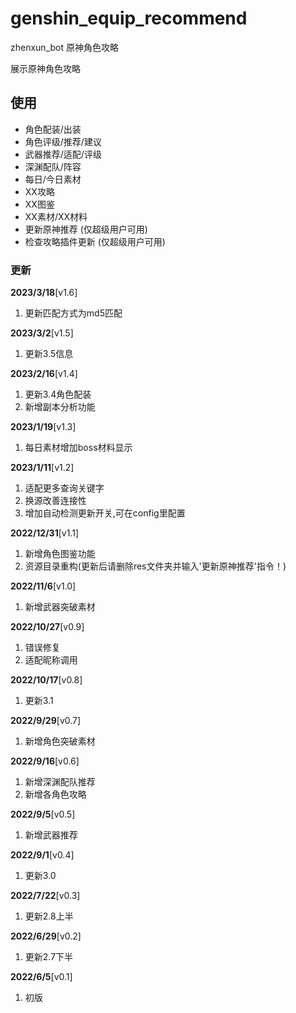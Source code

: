# genshin_equip_recommend

zhenxun_bot 原神角色攻略

展示原神角色攻略

## 使用

- 角色配装/出装
- 角色评级/推荐/建议
- 武器推荐/适配/评级
- 深渊配队/阵容
- 每日/今日素材
- XX攻略
- XX图鉴
- XX素材/XX材料
- 更新原神推荐 (仅超级用户可用)
- 检查攻略插件更新 (仅超级用户可用)

### 更新

**2023/3/18**[v1.6]

1. 更新匹配方式为md5匹配

**2023/3/2**[v1.5]

1. 更新3.5信息

**2023/2/16**[v1.4]

1. 更新3.4角色配装
2. 新增副本分析功能

**2023/1/19**[v1.3]

1. 每日素材增加boss材料显示

**2023/1/11**[v1.2]

1. 适配更多查询关键字
2. 换源改善连接性
3. 增加自动检测更新开关,可在config里配置

**2022/12/31**[v1.1]

1. 新增角色图鉴功能
2. 资源目录重构(更新后请删除res文件夹并输入'更新原神推荐'指令！)

**2022/11/6**[v1.0]

1. 新增武器突破素材

**2022/10/27**[v0.9]

1. 错误修复
2. 适配昵称调用

**2022/10/17**[v0.8]

1. 更新3.1

**2022/9/29**[v0.7]

1. 新增角色突破素材

**2022/9/16**[v0.6]

1. 新增深渊配队推荐
2. 新增各角色攻略

**2022/9/5**[v0.5]

1. 新增武器推荐

**2022/9/1**[v0.4]

1. 更新3.0

**2022/7/22**[v0.3]

1. 更新2.8上半

**2022/6/29**[v0.2]

1. 更新2.7下半

**2022/6/5**[v0.1]

1. 初版